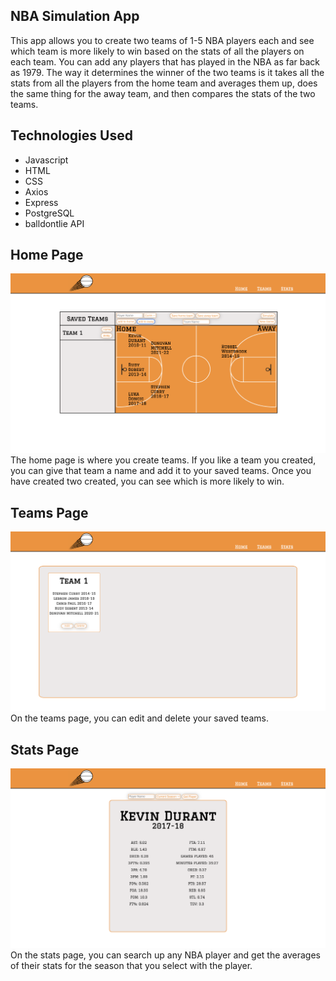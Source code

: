 ## NBA Simulation App
This app allows you to create two teams of 1-5 NBA players each and see which team is more likely to win based on the stats of all the players on each team. You can add any players that has played in the NBA as far back as 1979. The way it determines the winner of the two teams is it takes all the stats from all the players from the home team and averages them up, does the same thing for the away team, and then compares the stats of the two teams.

## Technologies Used
- Javascript
- HTML
- CSS
- Axios
- Express
- PostgreSQL
- balldontlie API

## Home Page
![Home Page](./client/Images/home-page.png)
The home page is where you create teams. If you like a team you created, you can give that team a name and add it to your saved teams. Once you have created two created, you can see which is more likely to win.

## Teams Page
![Teams Page](./client/Images/teams-page.png)
On the teams page, you can edit and delete your saved teams.

## Stats Page
![Stats Page](./client/Images/stats-page.png)
On the stats page, you can search up any NBA player and get the averages of their stats for the season that you select with the player.

